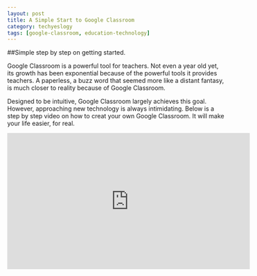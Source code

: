 ```yaml
---
layout: post
title: A Simple Start to Google Classroom
category: techyeslogy
tags: [google-classroom, education-technology]
---
```


##Simple step by step on getting started.

Google Classroom is a powerful tool for teachers. Not even a year old yet, its growth has been exponential because of the powerful tools it provides teachers. A paperless, a buzz word that seemed more like a distant fantasy, is much closer to reality because of Google Classroom.

Designed to be intuitive, Google Classroom largely achieves this goal. However, approaching new technology is always intimidating. Below is a step by step video on how to creat your own Google Classroom. It will make your life easier, for real.

<div class = message>
<iframe width="560" height="315" src="https://www.youtube.com/embed/tKZWIp_504s" frameborder="0" allowfullscreen></iframe>
</div>
